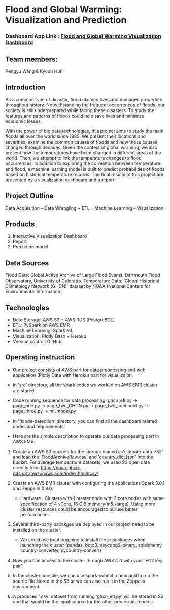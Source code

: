 # Flood and Global Warming: Visualization and Prediction
### Dashboard App Link :  [Flood and Global Warming Visualization Dashboard](https://floods-detection.herokuapp.com/apps/floods)

## Team members:
Pengyu Wang & Kyoun Huh

## Introduction
As a common type of disaster, flood claimed lives and damaged properties throughout history. Notwithstanding the frequent occurrences of floods, our society is still underprepared while facing these disasters. To study the features and patterns of floods could help save lives and minimize economic losses.

With the power of big data technologies, this project aims to study the main floods all over the world since 1985. We present their locations and severities, examine the common causes of floods and how these causes changed through decades. Given the context of global warming, we also present how the temperatures have been changed in different areas of the world. Then, we attempt to link the temperature changes to flood occurrences. In addition to exploring the correlation between temperature and flood, a machine learning model is built to predict probabilities of floods based on historical temperature records. The final results of this project are presented by a visualization dashboard and a report.

## Project Outline
Data Acquisition – Data Wrangling + ETL – Machine Learning – Visualization

## Products
1. Interactive Visualization Dashboard
2. Report
3. Prediction model

## Data Sources
Flood Data: Global Active Archive of Large Flood Events, Dartmouth Flood Observatory, University of Colorado.
Temperature Data: ‘Global Historical Climatology Network (GHCN)’  dataset by NOAA (National Centers for Environmental Information) 


## Technologies
- Data Storage: AWS S3 + AWS RDS (PostgreSQL)
- ETL: PySpark on AWS EMR
- Machine Learning: Spark ML
- Visualization: Plotly Dash + Heroku
- Version control: GitHub

## Operating instruction
- Our project consists of AWS part for data preocessing and web application (Plotly Data with Heroku) part for visualizaion.
- In 'src' directory, all the spark codes we worked on AWS EMR cluster are stored.
- Code running sequence for data processing: ghcn_etl.py -> page_one.py -> page_two_GHCN.py -> page_two_continent.py -> page_three.py ->  ml_model.py
- In 'floods-detection' directory, you can find all the dashboard related codes and requirements.

- Here are the simple description to operate our data processing part in AWS EMR.
1. Create an AWS S3 buckets for the storage named as'clitmate-data-732' and load the 'FloodArchiveRaw.csv' and 'country_dict.json' into the bucket.
   For average temperature datasets, we used S3 open data directly from https://noaa-ghcn-pds.s3.amazonaws.com/index.html#csv/.
2. Create an AWS EMR clsuter with configuring the applications Spark 3.0.1 and Zeppelin 0.9.0.
   - Hardware : Clusters with 1 master node with 2 core nodes with same specification of 4 vCore, 16 GiB memory(m5.xlarge).
   Using more cluster resources could be encouraged to puruse better performance. 
3. Several third-party pacakges we deployed in our project need to be installed on the cluster.
   - We could use bootstrapping to install those packages when launching the cluster
   (pandas, boto3, psycopg2-binary, sqlalchemy, country-converter, pycountry-convert)
   
4. Now you can access to the cluster through AWS CLI with your 'EC2 key pair'.
6. In the cluster console, we can use'spark-submit' command to run the source file stored in the S3 or we can also run it in the Zeppelin environment.
7. A produced '.csv' dataset from running 'ghcn_etl.py' will be stored in S3 and that would be the input source for the other processing codes.


   
